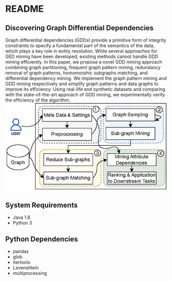 # README
## Discovering Graph Differential Dependencies 
Graph differential dependencies (GDDs) provide a primitive form of integrity constraints to specify a fundamental part of the semantics of the data, which plays a key role in entity resolution. 
While several approaches for GED mining have been developed, existing methods cannot handle GDD mining efficiently. 
In this paper, we propose a novel GDD mining approach combining graph partitioning, frequent graph pattern mining, redundancy removal of graph patterns, homomorphic subgraphs matching, and differential dependency mining.
We implement the graph pattern mining and GDD mining respectively and simplify graph patterns and data graphs to improve its efficiency. 
Using real-life and synthetic datasets and comparing with the state-of-the-art approach of GDD mining, we experimentally verify the efficiency of the algorithm.
![pipeline](pipeline.jpg)

## System Requirements
- Java 1.8
- Python 3

## Python Dependencies
- pandas
- glob
- itertools
- Levenshtein
- multiprocessing
